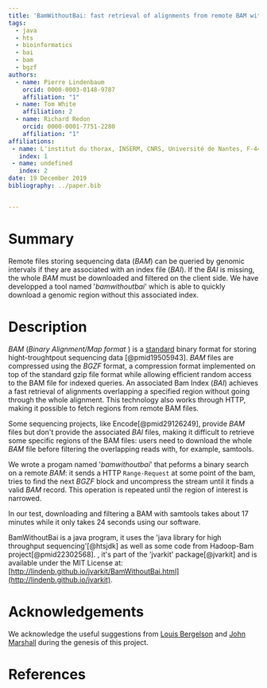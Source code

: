 ```yaml
---
title: 'BamWithoutBai: fast retrieval of alignments from remote BAM without index.'
tags:
  - java
  - hts
  - bioinformatics
  - bai
  - bam
  - bgzf
authors:
  - name: Pierre Lindenbaum
    orcid: 0000-0003-0148-9787
    affiliation: "1" 
  - name: Tom White
    affiliation: 2
  - name: Richard Redon
    orcid: 0000-0001-7751-2280
    affiliation: "1" 
affiliations:
 - name: L'institut du thorax, INSERM, CNRS, Université de Nantes, F-44000 Nantes, France.
   index: 1
 - name: undefined
   index: 2
date: 19 December 2019
bibliography: ../paper.bib


---
```


# Summary

Remote files storing sequencing data (*BAM*) can be queried by genomic intervals if they are associated with an index file (*BAI*). If the 
*BAI* is missing, the whole *BAM* must be downloaded and filtered on the client side. We have developped a tool named '*bamwithoutbai*' which is able to quickly download a genomic region without this associated index.

# Description

*BAM* (*Binary Alignment/Map format* ) is a [standard](https://samtools.github.io/hts-specs/SAMv1.pdf) binary format for storing hight-troughtpout sequencing data [@pmid19505943]. *BAM* files are compressed using the *BGZF* format,  a compression format implemented on top of the standard gzip file format while allowing efficient random access to the BAM file for indexed queries. An associated Bam Index (*BAI*) achieves a fast retrieval of alignments overlapping a specified region without going through the whole alignment. This technology also works through HTTP, making it possible to fetch regions from remote BAM files. 

Some sequencing projects, like Encode[@pmid29126249], provide *BAM* files but don't provide the associated *BAI* files, making it difficult to retrieve some specific regions of the BAM files: users need to download the whole *BAM* file before filtering the overlapping reads with, for example, samtools. 

We wrote a progam named '*bamwithoutbai*' that peforms a binary search on a remote *BAM*: it sends a HTTP `Range-Request` at some point of the bam, tries to find the next *BGZF* block and uncompress the stream until it finds a valid *BAM* record. This operation is repeated until the region of interest is narrowed.

In our test, downloading and filtering a BAM with samtools takes about 17 minutes while it only takes 24 seconds using our software.

BamWithoutBai is a java program, it uses the 'java library for high throughput sequencing'[@htsjdk] as well as some code from Hadoop-Bam project[@pmid22302568]. , it's part of the 'jvarkit' package[@jvarkit] and is available under the MIT License at: [http://lindenb.github.io/jvarkit/BamWithoutBai.html](http://lindenb.github.io/jvarkit).


# Acknowledgements

We acknowledge the useful suggestions from [Louis Bergelson](https://github.com/samtools/htsjdk/issues/1445#issuecomment-565599459) and [John Marshall](https://twitter.com/jomarnz/status/1205532441353560066) during the genesis of this project.

# References

